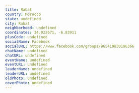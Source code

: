 ```yaml
---
title: Rabat
country: Morocco
state: undefined
city: Rabat
neighborhood: undefined
coordinates: 34.022671, -6.83911
plusCode: undefined
socialName: Facebook
socialURL: https://www.facebook.com/groups/965419830196366
chatName: undefined
chatURL: undefined
eventName: undefined
eventURL: undefined
leaderName: undefined
leaderURL: undefined
oldPhoto: undefined
coverPhoto: undefined
---
```

